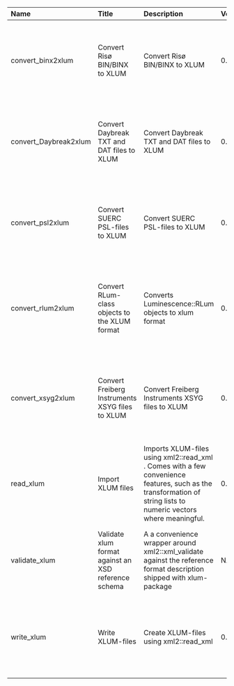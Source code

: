 

| Name                  | Title                                                | Description                                                                                                                                                       | Version | m.Date | m.Time | Author                                                                                        | Citation                                                                                                                                                                                                             |
|:----------------------|:-----------------------------------------------------|:------------------------------------------------------------------------------------------------------------------------------------------------------------------|:--------|:-------|:-------|:----------------------------------------------------------------------------------------------|:---------------------------------------------------------------------------------------------------------------------------------------------------------------------------------------------------------------------|
| convert_binx2xlum     | Convert Risø BIN/BINX to XLUM                        | Convert Risø BIN/BINX to XLUM                                                                                                                                     | 0.1.0   | NA     | NA     | Sebastian Kreutzer, Geography & Earth Sciences, Aberystwyth University (United Kingdom) -  | Kreutzer, S., 2022. convert_binx2xlum(): Convert Risø BIN/BINX to XLUM. Function version 0.1.0. In: Kreutzer, S., 2022. xlum: Read, Write, and Convert XLUM Data. R package version 0.1.0.9000-75.                   |
| convert_Daybreak2xlum | Convert Daybreak TXT and DAT files to XLUM           | Convert Daybreak TXT and DAT files to XLUM                                                                                                                        | 0.1.0   | NA     | NA     | Sebastian Kreutzer, Geography & Earth Sciences, Aberystwyth University (United Kingdom) -  | Kreutzer, S., 2022. convert_Daybreak2xlum(): Convert Daybreak TXT and DAT files to XLUM. Function version 0.1.0. In: Kreutzer, S., 2022. xlum: Read, Write, and Convert XLUM Data. R package version 0.1.0.9000-75.  |
| convert_psl2xlum      | Convert SUERC PSL-files to XLUM                      | Convert SUERC PSL-files to XLUM                                                                                                                                   | 0.1.0   | NA     | NA     | Sebastian Kreutzer, Geography & Earth Sciences, Aberystwyth University (United Kingdom) -  | Kreutzer, S., 2022. convert_psl2xlum(): Convert SUERC PSL-files to XLUM. Function version 0.1.0. In: Kreutzer, S., 2022. xlum: Read, Write, and Convert XLUM Data. R package version 0.1.0.9000-75.                  |
| convert_rlum2xlum     | Convert RLum-class objects to the XLUM format        | Converts  Luminescence::RLum  objects to xlum format                                                                                                              | 0.1.0   | NA     | NA     | Sebastian Kreutzer, Geography & Earth Sciences, Aberystwyth University (United Kingdom) -  | Kreutzer, S., 2022. convert_rlum2xlum(): Convert RLum-class objects to the XLUM format. Function version 0.1.0. In: Kreutzer, S., 2022. xlum: Read, Write, and Convert XLUM Data. R package version 0.1.0.9000-75.   |
| convert_xsyg2xlum     | Convert Freiberg Instruments XSYG files to XLUM      | Convert Freiberg Instruments XSYG files to XLUM                                                                                                                   | 0.1.0   | NA     | NA     | Sebastian Kreutzer, Geography & Earth Sciences, Aberystwyth University (United Kingdom) -  | Kreutzer, S., 2022. convert_xsyg2xlum(): Convert Freiberg Instruments XSYG files to XLUM. Function version 0.1.0. In: Kreutzer, S., 2022. xlum: Read, Write, and Convert XLUM Data. R package version 0.1.0.9000-75. |
| read_xlum             | Import XLUM files                                    | Imports XLUM-files using  xml2::read_xml . Comes with a few convenience features, such as the transformation of string lists to numeric vectors where meaningful. | 0.1.0   | NA     | NA     | Sebastian Kreutzer, Geography & Earth Sciences, Aberystwyth University (United Kingdom) -  | Kreutzer, S., 2022. read_xlum(): Import XLUM files. Function version 0.1.0. In: Kreutzer, S., 2022. xlum: Read, Write, and Convert XLUM Data. R package version 0.1.0.9000-75.                                       |
| validate_xlum         | Validate xlum format against an XSD reference schema | A a convenience wrapper around  xml2::xml_validate  against the reference format description shipped with  xlum-package                                           | NA      | NA     | NA     | Sebastian Kreutzer, Geography & Earth Sciences, Aberystwyth University -                   | Kreutzer, S., 2022. validate_xlum(): Validate xlum format against an XSD reference schema. In: Kreutzer, S., 2022. xlum: Read, Write, and Convert XLUM Data. R package version 0.1.0.9000-75.                        |
| write_xlum            | Write XLUM-files                                     | Create XLUM-files using  xml2::read_xml                                                                                                                           | 0.1.0   | NA     | NA     | Sebastian Kreutzer, Geography & Earth Sciences, Aberystwyth University (united Kingdom) -  | Kreutzer, S., 2022. write_xlum(): Write XLUM-files. Function version 0.1.0. In: Kreutzer, S., 2022. xlum: Read, Write, and Convert XLUM Data. R package version 0.1.0.9000-75.                                       |

